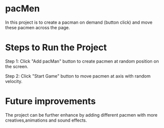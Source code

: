 # pacMen
In this project is to create a pacman on demand (button click) and move these pacmen across the page.

# Steps to Run the Project
Step 1: Click "Add pacMan" button to create pacmen at random position on the screen.

Step 2: Click "Start Game" button to move pacmen at axis with random velocity.

# Future improvements
The project can be further enhance by adding different pacmen with more creatives,animations and sound effects.


